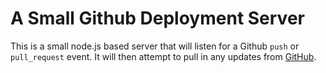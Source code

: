 # A Small Github Deployment Server
This is a small node.js based server that will listen for a Github `push` or
`pull_request` event.  It will then attempt to pull in any updates from
[GitHub](http://github.com).

